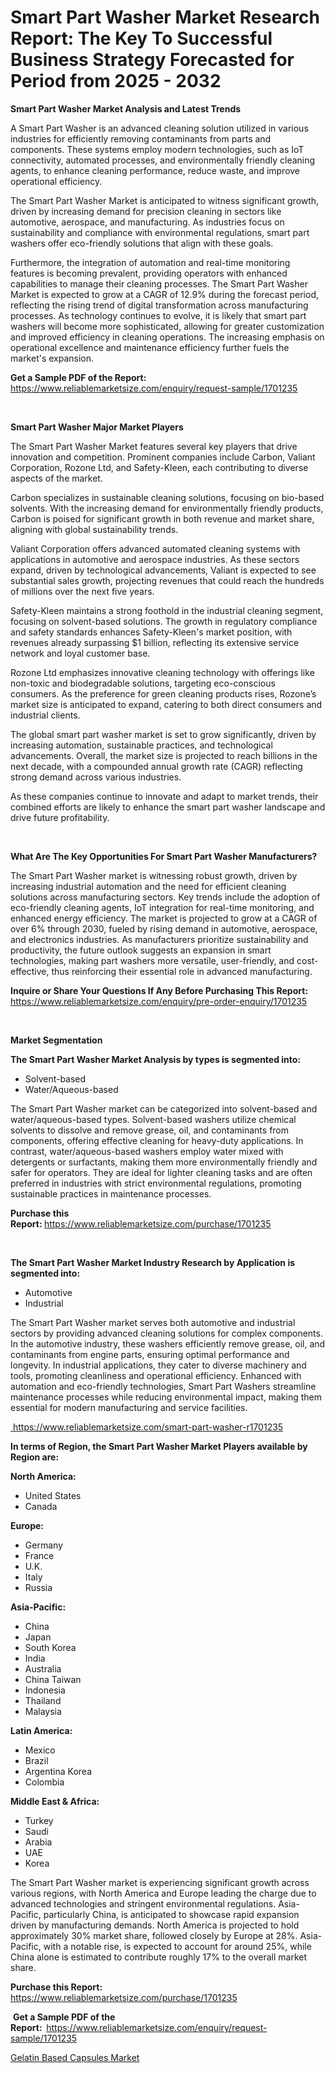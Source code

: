 <p><h1>Smart Part Washer Market Research Report: The Key To Successful Business Strategy Forecasted for Period from 2025 - 2032</h1></p><p><strong>Smart Part Washer Market Analysis and Latest Trends</strong></p>
<p><p>A Smart Part Washer is an advanced cleaning solution utilized in various industries for efficiently removing contaminants from parts and components. These systems employ modern technologies, such as IoT connectivity, automated processes, and environmentally friendly cleaning agents, to enhance cleaning performance, reduce waste, and improve operational efficiency. </p><p>The Smart Part Washer Market is anticipated to witness significant growth, driven by increasing demand for precision cleaning in sectors like automotive, aerospace, and manufacturing. As industries focus on sustainability and compliance with environmental regulations, smart part washers offer eco-friendly solutions that align with these goals. </p><p>Furthermore, the integration of automation and real-time monitoring features is becoming prevalent, providing operators with enhanced capabilities to manage their cleaning processes. The Smart Part Washer Market is expected to grow at a CAGR of 12.9% during the forecast period, reflecting the rising trend of digital transformation across manufacturing processes. As technology continues to evolve, it is likely that smart part washers will become more sophisticated, allowing for greater customization and improved efficiency in cleaning operations. The increasing emphasis on operational excellence and maintenance efficiency further fuels the market's expansion.</p></p>
<p><strong>Get a Sample PDF of the Report:&nbsp;</strong> <a href="https://www.reliablemarketsize.com/enquiry/request-sample/1701235?utm_campaign=3324&utm_medium=2&utm_source=Github&utm_content=ia&utm_term=27032025&utm_id=smart-part-washer">https://www.reliablemarketsize.com/enquiry/request-sample/1701235</a></p>
<p>&nbsp;</p>
<p><strong>Smart Part Washer Major Market Players</strong></p>
<p><p>The Smart Part Washer Market features several key players that drive innovation and competition. Prominent companies include Carbon, Valiant Corporation, Rozone Ltd, and Safety-Kleen, each contributing to diverse aspects of the market. </p><p>Carbon specializes in sustainable cleaning solutions, focusing on bio-based solvents. With the increasing demand for environmentally friendly products, Carbon is poised for significant growth in both revenue and market share, aligning with global sustainability trends. </p><p>Valiant Corporation offers advanced automated cleaning systems with applications in automotive and aerospace industries. As these sectors expand, driven by technological advancements, Valiant is expected to see substantial sales growth, projecting revenues that could reach the hundreds of millions over the next five years.</p><p>Safety-Kleen maintains a strong foothold in the industrial cleaning segment, focusing on solvent-based solutions. The growth in regulatory compliance and safety standards enhances Safety-Kleen's market position, with revenues already surpassing $1 billion, reflecting its extensive service network and loyal customer base.</p><p>Rozone Ltd emphasizes innovative cleaning technology with offerings like non-toxic and biodegradable solutions, targeting eco-conscious consumers. As the preference for green cleaning products rises, Rozone’s market size is anticipated to expand, catering to both direct consumers and industrial clients.</p><p>The global smart part washer market is set to grow significantly, driven by increasing automation, sustainable practices, and technological advancements. Overall, the market size is projected to reach billions in the next decade, with a compounded annual growth rate (CAGR) reflecting strong demand across various industries. </p><p>As these companies continue to innovate and adapt to market trends, their combined efforts are likely to enhance the smart part washer landscape and drive future profitability.</p></p>
<p>&nbsp;</p>
<p><strong>What Are The Key Opportunities For Smart Part Washer Manufacturers?</strong></p>
<p><p>The Smart Part Washer market is witnessing robust growth, driven by increasing industrial automation and the need for efficient cleaning solutions across manufacturing sectors. Key trends include the adoption of eco-friendly cleaning agents, IoT integration for real-time monitoring, and enhanced energy efficiency. The market is projected to grow at a CAGR of over 6% through 2030, fueled by rising demand in automotive, aerospace, and electronics industries. As manufacturers prioritize sustainability and productivity, the future outlook suggests an expansion in smart technologies, making part washers more versatile, user-friendly, and cost-effective, thus reinforcing their essential role in advanced manufacturing.</p></p>
<p><strong>Inquire or Share Your Questions If Any Before Purchasing This Report:</strong> <a href="https://www.reliablemarketsize.com/enquiry/pre-order-enquiry/1701235?utm_campaign=3324&utm_medium=2&utm_source=Github&utm_content=ia&utm_term=27032025&utm_id=smart-part-washer">https://www.reliablemarketsize.com/enquiry/pre-order-enquiry/1701235</a></p>
<p>&nbsp;</p>
<p><strong>Market Segmentation</strong></p>
<p><strong>The Smart Part Washer Market Analysis by types is segmented into:</strong></p>
<p><ul><li>Solvent-based</li><li>Water/Aqueous-based</li></ul></p>
<p><p>The Smart Part Washer market can be categorized into solvent-based and water/aqueous-based types. Solvent-based washers utilize chemical solvents to dissolve and remove grease, oil, and contaminants from components, offering effective cleaning for heavy-duty applications. In contrast, water/aqueous-based washers employ water mixed with detergents or surfactants, making them more environmentally friendly and safer for operators. They are ideal for lighter cleaning tasks and are often preferred in industries with strict environmental regulations, promoting sustainable practices in maintenance processes.</p></p>
<p><strong>Purchase this Report:&nbsp;</strong><a href="https://www.reliablemarketsize.com/purchase/1701235?utm_campaign=3324&utm_medium=2&utm_source=Github&utm_content=ia&utm_term=27032025&utm_id=smart-part-washer">https://www.reliablemarketsize.com/purchase/1701235</a></p>
<p>&nbsp;</p>
<p><strong>The Smart Part Washer Market Industry Research by Application is segmented into:</strong></p>
<p><ul><li>Automotive</li><li>Industrial</li></ul></p>
<p><p>The Smart Part Washer market serves both automotive and industrial sectors by providing advanced cleaning solutions for complex components. In the automotive industry, these washers efficiently remove grease, oil, and contaminants from engine parts, ensuring optimal performance and longevity. In industrial applications, they cater to diverse machinery and tools, promoting cleanliness and operational efficiency. Enhanced with automation and eco-friendly technologies, Smart Part Washers streamline maintenance processes while reducing environmental impact, making them essential for modern manufacturing and service facilities.</p></p>
<p><a href="https://www.reliablemarketsize.com/smart-part-washer-r1701235?utm_campaign=3324&utm_medium=2&utm_source=Github&utm_content=ia&utm_term=27032025&utm_id=smart-part-washer">&nbsp;https://www.reliablemarketsize.com/smart-part-washer-r1701235</a></p>
<p><strong>In terms of Region, the Smart Part Washer Market Players available by Region are:</strong></p>
<p>
    <p> <strong> North America: </strong>
        <ul>
            <li>United States</li>
            <li>Canada</li>
        </ul>
        </p> 
    <p> <strong> Europe: </strong>
        <ul>
            <li>Germany</li>
            <li>France</li>
            <li>U.K.</li>
            <li>Italy</li>
            <li>Russia</li>
        </ul>
        </p> 
    <p> <strong> Asia-Pacific: </strong>
        <ul>
            <li>China</li>
            <li>Japan</li>
            <li>South Korea</li>
            <li>India</li>
            <li>Australia</li>
            <li>China Taiwan</li>
            <li>Indonesia</li>
            <li>Thailand</li>
            <li>Malaysia</li>
        </ul>
        </p> 
    <p> <strong> Latin America: </strong>
        <ul>
            <li>Mexico</li>
            <li>Brazil</li>
            <li>Argentina Korea</li>
            <li>Colombia</li>
        </ul>
        </p> 
    <p> <strong> Middle East & Africa: </strong>
        <ul>
            <li>Turkey</li>
            <li>Saudi</li>
            <li>Arabia</li>
            <li>UAE</li>
            <li>Korea</li>
        </ul>
    </p>
    </p>
<p><p>The Smart Part Washer market is experiencing significant growth across various regions, with North America and Europe leading the charge due to advanced technologies and stringent environmental regulations. Asia-Pacific, particularly China, is anticipated to showcase rapid expansion driven by manufacturing demands. North America is projected to hold approximately 30% market share, followed closely by Europe at 28%. Asia-Pacific, with a notable rise, is expected to account for around 25%, while China alone is estimated to contribute roughly 17% to the overall market share.</p></p>
<p><strong>Purchase this Report: </strong><a href="https://www.reliablemarketsize.com/purchase/1701235?utm_campaign=3324&utm_medium=2&utm_source=Github&utm_content=ia&utm_term=27032025&utm_id=smart-part-washer">https://www.reliablemarketsize.com/purchase/1701235</a></p>
<p>&nbsp;<strong>Get a Sample PDF of the Report:&nbsp;&nbsp;</strong><a href="https://www.reliablemarketsize.com/enquiry/request-sample/1701235?utm_campaign=3324&utm_medium=2&utm_source=Github&utm_content=ia&utm_term=27032025&utm_id=smart-part-washer">https://www.reliablemarketsize.com/enquiry/request-sample/1701235</a></p>
<p><strong></strong></p>
<p><p><a href="https://github.com/denbelnmer50/Market-Research-Report-List-1/blob/main/gelatin-based-capsules-market.md?utm_campaign=3324&utm_medium=2&utm_source=Github&utm_content=ia&utm_term=27032025&utm_id=smart-part-washer">Gelatin Based Capsules Market</a></p></p>